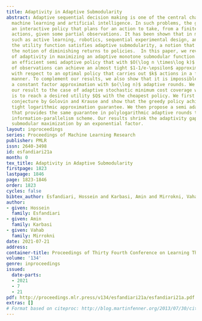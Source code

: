 ```yaml
---
title: Adaptivity in Adaptive Submodularity
abstract: Adaptive sequential decision making is one of the central challenges in
  machine learning and artificial intelligence. In such problems, the goal is to design
  an interactive policy that plans for an action to take, from a finite set of $n$
  actions, given some partial observations. It has been shown that in many applications
  such as active learning, robotics, sequential experimental design, and active detection,
  the utility function satisfies adaptive submodularity, a notion that generalizes
  the notion of diminishing returns to policies.  In this paper, we revisit the power
  of adaptivity in maximizing an adaptive monotone submodular function. We propose
  an efficient semi adaptive policy that with $O(\log n \times\log k)$ adaptive rounds
  of observations can achieve an almost tight $1-1/e-\epsilon$ approximation guarantee
  with respect to an optimal policy that carries out $k$ actions in a fully sequential
  manner. To complement our results, we also show that it is impossible to achieve
  a constant factor approximation with $o(\log n)$ adaptive rounds. We also extend
  our result to the case of adaptive stochastic minimum cost coverage where the goal
  is to reach a desired utility $Q$ with the cheapest policy. We first prove the long-standing
  conjecture by Golovin and Krause and show that the greedy policy achieves the asymptotically
  tight logarithmic approximation guarantee. We then propose a semi adaptive policy
  that provides the same guarantee in polylogarithmic adaptive rounds through a similar
  information-parallelism scheme. Our results shrink the adaptivity gap in adaptive
  submodular maximization by an exponential factor.
layout: inproceedings
series: Proceedings of Machine Learning Research
publisher: PMLR
issn: 2640-3498
id: esfandiari21a
month: 0
tex_title: Adaptivity in Adaptive Submodularity
firstpage: 1823
lastpage: 1846
page: 1823-1846
order: 1823
cycles: false
bibtex_author: Esfandiari, Hossein and Karbasi, Amin and Mirrokni, Vahab
author:
- given: Hossein
  family: Esfandiari
- given: Amin
  family: Karbasi
- given: Vahab
  family: Mirrokni
date: 2021-07-21
address:
container-title: Proceedings of Thirty Fourth Conference on Learning Theory
volume: '134'
genre: inproceedings
issued:
  date-parts:
  - 2021
  - 7
  - 21
pdf: http://proceedings.mlr.press/v134/esfandiari21a/esfandiari21a.pdf
extras: []
# Format based on citeproc: http://blog.martinfenner.org/2013/07/30/citeproc-yaml-for-bibliographies/
---
```

